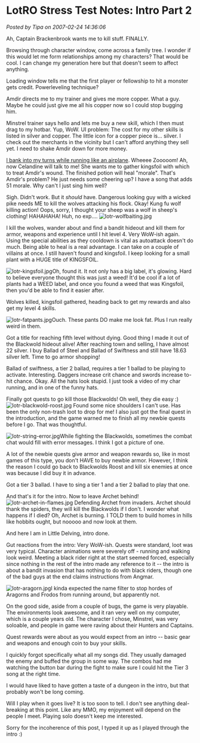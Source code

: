 # LotRO Stress Test Notes: Intro Part 2

*Posted by Tipa on 2007-02-24 14:36:06*

Ah, Captain Brackenbrook wants me to kill stuff. FINALLY.

Browsing through character window, come across a family tree. I wonder if this would let me form relationships among my characters? That would be cool. I can change my generation here but that doesn't seem to affect anything.

Loading window tells me that the first player or fellowship to hit a monster gets credit. Powerleveling technique?

Amdir directs me to my trainer and gives me more copper. What a guy. Maybe he could just give me all his copper now so I could stop bugging him.

Minstrel trainer says hello and lets me buy a new skill, which I then must drag to my hotbar. Yup, WoW. UI problem: The cost for my other skills is listed in silver and copper. The little icon for a copper piece is... silver. I check out the merchants in the vicinity but I can't afford anything they sell yet. I need to shake Amdir down for more money.

[I bank into my turns while running like an airplane](http://www.youtube.com/watch?v=RVUzQDZTois "Running in LotRO"). Wheeee Zooooom! Ah, now Celandine will talk to me! She wants me to gather kingsfoil with which to treat Amdir's wound. The finished potion will heal "morale". That's Amdir's problem? He just needs some cheering up? I have a song that adds 51 morale. Why can't I just sing him well?

Sigh. Didn't work. But it *should* have. Dangerous looking guy with a wicked pike needs ME to kill the wolves attacking his flock. Okay! Kung fu wolf killing action! Oops, sorry, I thought your sheep was a wolf in sheep's clothing! HAHAHAHA! Huh, no exp....
![lotr-wolfbaiting.jpg](../uploads/2007/02/lotr-wolfbaiting.jpg)


I kill the wolves, wander about and find a bandit hideout and kill them for armor, weapons and experience until I hit level 4. Very WoW-ish again. Using the special abilities as they cooldown is vital as autoattack doesn't do much. Being able to heal is a real advantage. I can take on a couple of villains at once. I still haven't found and kingsfoil. I keep looking for a small plant with a HUGE title of KINGSFOIL.

![lotr-kingsfoil.jpg](../uploads/2007/02/lotr-kingsfoil.jpg)Oh, found it. It not only has a big label, it's glowing. Hard to believe everyone thought this was just a weed! It'd be cool if a lot of plants had a WEED label, and once you found a weed that was Kingsfoil, then you'd be able to find it easier after.

Wolves killed, kingsfoil gathered, heading back to get my rewards and also get my level 4 skills.

![lotr-fatpants.jpg](../uploads/2007/02/lotr-fatpants.jpg)Ouch. These pants DO make me look fat. Plus I run really weird in them.

Got a title for reaching fifth level without dying. Good thing I made it out of the Blackwold hideout alive! After reaching town and selling, I have almost 22 silver. I buy Ballad of Steel and Ballad of Swiftness and still have 18.63 silver left. Time to go armor shopping!

Ballad of swiftness, a tier 2 ballad, requires a tier 1 ballad to be playing to activate. Interesting. Daggers increase crit chance and swords increase to-hit chance. Okay. All the hats look stupid. I just took a video of my char running, and in one of the funny hats.

Finally got quests to go kill those Blackwolds! Oh well, they die easy :)
![lotr-blackwold-roost.jpg](../uploads/2007/02/lotr-blackwold-roost.jpg)
Found some nice shoulders I can't use. Has been the only non-trash loot to drop for me! I also just got the final quest in the introduction, and the game warned me to finish all my newbie quests before I go. That was thoughtful.

![lotr-string-error.jpg](../uploads/2007/02/lotr-string-error.jpg)While fighting the Blackwolds, sometimes the combat chat would fill with error messages. I think I got a picture of one.

A lot of the newbie quests give armor and weapon rewards so, like in most games of this type, you don't HAVE to buy newbie armor. However, I think the reason I could go back to Blackwolds Roost and kill six enemies at once was because I did buy it in advance.

Got a tier 3 ballad. I have to sing a tier 1 and a tier 2 ballad to play that one.

And that's it for the intro. Now to leave Archet behind!
![lotr-archet-in-flames.jpg](../uploads/2007/02/lotr-archet-in-flames.jpg)
Defending Archet from invaders. Archet should thank the spiders, they will kill the Blackwolds if I don't. I wonder what happens if I died? Oh, Archet is burning. I TOLD them to build homes in hills like hobbits ought, but nooooo and now look at them.

And here I am in Little Delving, intro done.

Gut reactions from the intro: Very WoW-ish. Quests were standard, loot was very typical. Character animations were severely off - running and walking look weird. Meeting a black rider right at the start seemed forced, especially since nothing in the rest of the intro made any reference to it -- the intro is about a bandit invasion that has nothing to do with black riders, though one of the bad guys at the end claims instructions from Angmar.

![lotr-aragorn.jpg](../uploads/2007/02/lotr-aragorn.jpg)I kinda expected the name filter to stop hordes of Aragorns and Frodos from running around, but apparently not.

On the good side, aside from a couple of bugs, the game is very playable. The environments look awesome, and it ran very well on my computer, which is a couple years old. The character I chose, Minstrel, was very soloable, and people in game were raving about their Hunters and Captains.

Quest rewards were about as you would expect from an intro -- basic gear and weapons and enough coin to buy your skills.

I quickly forgot specifically what all my songs did. They usually damaged the enemy and buffed the group in some way. The combos had me watching the button bar during the fight to make sure I could hit the Tier 3 song at the right time.

I would have liked to have gotten a taste of a dungeon in the intro, but that probably won't be long coming.

Will I play when it goes live? It is too soon to tell. I don't see anything deal-breaking at this point. Like any MMO, my enjoyment will depend on the people I meet. Playing solo doesn't keep me interested.

Sorry for the incoherence of this post, I typed it up as I played through the intro :)
